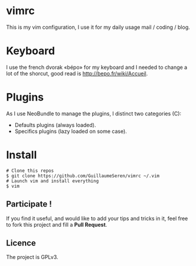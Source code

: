vimrc
=====
This is my vim configuration,
I use it for my daily usage mail / coding / blog.

Keyboard
========
I use the french dvorak «bépo» for my keyboard and I needed to change a lot of
the shorcut, good read is http://bepo.fr/wiki/Accueil.

Plugins
=======
As I use NeoBundle to manage the plugins, I distinct two categories (C):
* Defaults plugins (always loaded).
* Specifics plugins (lazy loaded on some case).

Install
=======
```
# Clone this repos
$ git clone https://github.com/GuillaumeSeren/vimrc ~/.vim
# Launch vim and install everything
$ vim
```

## Participate !
If you find it useful, and would like to add your tips and tricks in it,
feel free to fork this project and fill a __Pull Request__.

## Licence
The project is GPLv3.
